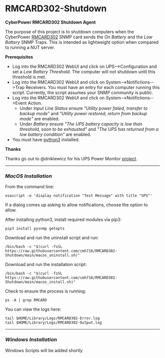 # RMCARD302-Shutdown
**CyberPower RMCARD302 Shutdown Agent**

The purpose of this project is to shutdown computers when the CyberPower [RMCARD302](https://www.cyberpowersystems.com/product/ups/hardware/rmcard302/) SNMP card sends the *On Battery* and the *Low Battery* SNMP Traps. This is intended as lightweight option when compared to running a NUT server.


**Prerequisites**

* Log into the RMCARD302 WebUI and click on UPS-->Configuration and set a *Low Battery Threshold*. The computer will not shutdown until this threshold is met.
* Log into the RMCARD302 WebUI and click on System-->Notifictions-->Trap Receivers.  You must have an entry for each computer running this script.  Currently, the script assumes your SNMP community is public.
* Log into the RMCARD302 WebUI and click on System-->Notifictions-->Event Action. 
    * Under *Input Line Status* ensure *"Utility power failed, transfer to backup mode"* and *"Utility power restored, return from backup mode"* are enabled.
    * Under *Battery* ensure *"The UPS battery capacity is low than threshold, soon to be exhausted"* and *"The UPS has returned from a low battery condition"* are enabled.
* You must have [python3](https://www.python.org/downloads/) installed.


**Thanks**

Thanks go out to @dniklewicz for his UPS Power Monitor [project](https://github.com/dniklewicz/UPSPowerHelper).


--- 

### *MacOS Installation*
From the command line:
```
osascript -e 'display notification "Test Message" with title "UPS"'
```
If a dialog comes up asking to allow notifications, choose the option to allow.

After installing python3, install required modules via pip3:

```
pip3 install pysnmp getopts
```

Download and run the uninstall script and run:
```
/bin/bash -c "$(curl -fsSL https://raw.githubusercontent.com/cmh716/RMCARD302-Shutdown/main/macos_uninstall.sh)"
```

Download and run the installation script:
```
/bin/bash -c "$(curl -fsSL https://raw.githubusercontent.com/cmh716/RMCARD302-Shutdown/main/macos_install.sh)"
```

Check to ensure the process is running:
```
ps -A | grep RMCARD
```

You can view the logs here:
```
tail $HOME/Library/Logs/RMCARD302-Error.log
tail $HOME/Library/Logs/RMCARD302-Output.log
``` 
--- 


### *Windows Installation*
Windows Scripts will be added shortly






